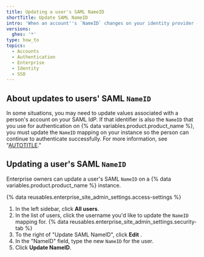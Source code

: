 ```yaml
---
title: Updating a user's SAML NameID
shortTitle: Update SAML NameID
intro: 'When an account''s `NameID` changes on your identity provider (IdP) and the person can no longer {% ifversion ghes or ghae %}sign into {% data variables.location.product_location %}{% elsif ghec %}authenticate to access your enterprise''s resources{% endif %}, you must {% ifversion ghec %}either contact {% data variables.product.company_short %} Support or revoke the person''s linked identity{% elsif ghes %}update the `NameID` mapping on {% data variables.location.product_location %}{% elsif ghae %}contact {% data variables.product.company_short %} Support{% endif %}.'
versions:
  ghes: '*'
type: how_to
topics:
  - Accounts
  - Authentication
  - Enterprise
  - Identity
  - SSO
---
```


## About updates to users' SAML `NameID`

In some situations, you may need to update values associated with a person's account on your SAML IdP. If that identifier is also the `NameID` that you use for authentication on {% data variables.product.product_name %}, you must update the `NameID` mapping on your instance so the person can continue to authenticate successfully. For more information, see "[AUTOTITLE](/admin/identity-and-access-management/managing-iam-for-your-enterprise/username-considerations-for-external-authentication)."

## Updating a user's SAML `NameID`

Enterprise owners can update a user's SAML `NameID` on a {% data variables.product.product_name %} instance.

{% data reusables.enterprise_site_admin_settings.access-settings %}
1. In the left sidebar, click **All users**.
1. In the list of users, click the username you'd like to update the `NameID` mapping for.
{% data reusables.enterprise_site_admin_settings.security-tab %}
1. To the right of "Update SAML NameID", click **Edit** .
1. In the "NameID" field, type the new `NameID` for the user.
1. Click **Update NameID**.
